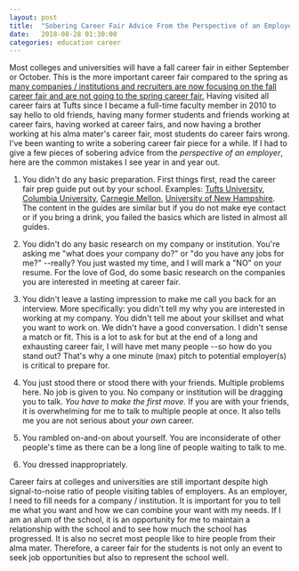 ```yaml
---
layout: post
title:  "Sobering Career Fair Advice From the Perspective of an Employer"
date:   2018-08-28 01:30:00
categories: education career
---
```


Most colleges and universities will have a fall career fair in either September or October.  This is the more important career fair compared to the spring as [many companies / institutions and recruiters are now focusing on the fall career fair and are not going to the spring career fair.](/career/2017/06/21/prepare-for-next-summer.html)  Having visited all career fairs at Tufts since I became a full-time faculty member in 2010 to say hello to old friends, having many former students and friends working at career fairs, having worked at career fairs, and now having a brother working at his alma mater's career fair, most students do career fairs wrong.  I've been wanting to write a sobering career fair piece for a while.  If I had to give a few pieces of sobering advice from the _perspective of an employer_, here are the common mistakes I see year in and year out.

1. You didn't do any basic preparation.  First things first, read the career fair prep guide put out by your school.  Examples: [Tufts University](https://students.tufts.edu/sites/default/files/CareerFairTips.pdf), [Columbia University](https://www.careereducation.columbia.edu/resources/career-fair-faqs), [Carnegie Mellon](https://www.cmu.edu/career/students-and-alumni/prepare-for-a-career-fair/index.html), [University of New Hampshire](https://www.unh.edu/career/preparation).  The content in the guides are similar but if you do not make eye contact or if you bring a drink, you failed the basics which are listed in almost all guides.

2. You didn't do any basic research on my company or institution.  You're asking me "what does your company do?" or "do you have any jobs for me?"  --really?  You just wasted my time, and I will mark a "NO" on your resume.  For the love of God, do some basic research on the companies you are interested in meeting at career fair.

3. You didn't leave a lasting impression to make me call you back for an interview.  More specifically: you didn't tell my why you are interested in working at my company.  You didn't tell me about your skillset and what you want to work on.  We didn't have a good conversation.  I didn't sense a match or fit.  This is a lot to ask for but at the end of a long and exhausting career fair, I will have met many people --so how do you stand out?  That's why a one minute (max) pitch to potential employer(s) is critical to prepare for.

4. You just stood there or stood there with your friends.  Multiple problems here.  No job is given to you.  No company or institution will be dragging you to talk.  _You have to make the first move._  If you are with your friends, it is overwhelming for me to talk to multiple people at once.  It also tells me you are not serious about _your own_ career.

5. You rambled on-and-on about yourself.  You are inconsiderate of other people's time as there can be a long line of people waiting to talk to me.

6. You dressed inappropriately.

Career fairs at colleges and universities are still important despite high signal-to-noise ratio of people visiting tables of employers.  As an employer, I need to fill needs for a company / institution.  It is important for you to tell me what you want and how we can combine your want with my needs.  If I am an alum of the school, it is an opportunity for me to maintain a relationship with the school and to see how much the school has progressed.  It is also no secret most people like to hire people from their alma mater.  Therefore, a career fair for the students is not only an event to seek job opportunities but also to represent the school well.